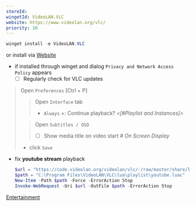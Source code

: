 ```yaml
---
storeId: 
wingetId: VideoLAN.VLC
website: https://www.videolan.org/vlc/
priority: 10
---
```



```powershell
winget install -e VideoLAN.VLC
```

or install via [Website](https://www.videolan.org/vlc/)

- if installed through winget and dialog `Privacy and Network Access Policy` appears
    - [ ] Regularly check for VLC updates 

> Open `Preferences` [Ctrl + P]
>> Open `Interface` tab 
>> - `Always` =: Continue playback? _<[#Playlist and Instances]>_
>
>> Open `Subtitles / OSD`
>> - [ ] Show media title on video start _# On Screen Display_
> - click `Save`

- fix **youtube stream** playback    
    ```powershell
    $url = "https://code.videolan.org/videolan/vlc/-/raw/master/share/lua/playlist/youtube.lua?inline=false"
    $path = "C:\Program Files\VideoLAN\VLC\lua\playlist\youtube.luac"
    New-Item -Path $path -Force -ErrorAction Stop
    Invoke-WebRequest -Uri $url -OutFile $path -ErrorAction Stop
    ```


[Entertainment](../Entertainment.md)